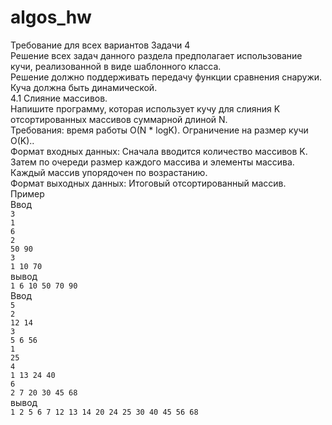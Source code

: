 # algos_hw
Требование для всех вариантов Задачи 4  
Решение всех задач данного раздела предполагает использование кучи, реализованной в виде шаблонного класса.  
Решение должно поддерживать передачу функции сравнения снаружи.  
Куча должна быть динамической.  
4.1 Слияние массивов.  
Напишите программу, которая использует кучу для слияния K отсортированных массивов суммарной длиной N.  
Требования: время работы O(N * logK). Ограничение на размер кучи O(K)..  
Формат входных данных: Сначала вводится количество массивов K. Затем по очереди размер каждого массива и элементы массива. Каждый массив упорядочен по возрастанию.  
Формат выходных данных: Итоговый отсортированный массив.  
Пример  
Ввод  
```3```  
```1```  
```6```  
```2```  
```50 90```    
```3```  
```1 10 70```  
вывод  
```1 6 10 50 70 90```  
Ввод  
```5```  
```2```  
```12 14```  
```3```  
```5 6 56```  
```1```  
```25```  
```4```  
```1 13 24 40```  
```6```  
```2 7 20 30 45 68```   
вывод  
```1 2 5 6 7 12 13 14 20 24 25 30 40 45 56 68```  




